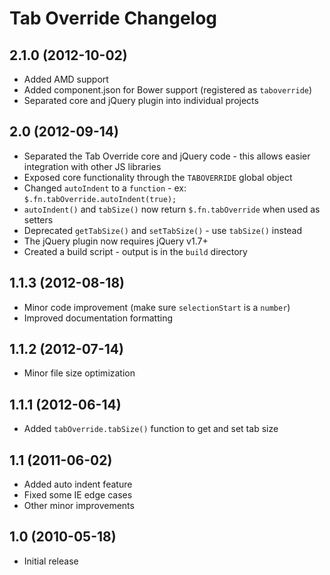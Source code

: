 # Tab Override Changelog

## 2.1.0 (2012-10-02)
* Added AMD support
* Added component.json for Bower support (registered as `taboverride`)
* Separated core and jQuery plugin into individual projects

## 2.0 (2012-09-14)
* Separated the Tab Override core and jQuery code - 
  this allows easier integration with other JS libraries
* Exposed core functionality through the `TABOVERRIDE` global object
* Changed `autoIndent` to a `function` -
  ex: `$.fn.tabOverride.autoIndent(true);`
* `autoIndent()` and `tabSize()` now return `$.fn.tabOverride` when used as setters
* Deprecated `getTabSize()` and `setTabSize()` - use `tabSize()` instead
* The jQuery plugin now requires jQuery v1.7+
* Created a build script - output is in the `build` directory

## 1.1.3 (2012-08-18)
* Minor code improvement (make sure `selectionStart` is a `number`)
* Improved documentation formatting

## 1.1.2 (2012-07-14)
* Minor file size optimization

## 1.1.1 (2012-06-14)
* Added `tabOverride.tabSize()` function to get and set tab size

## 1.1 (2011-06-02)
* Added auto indent feature
* Fixed some IE edge cases
* Other minor improvements

## 1.0 (2010-05-18)
* Initial release